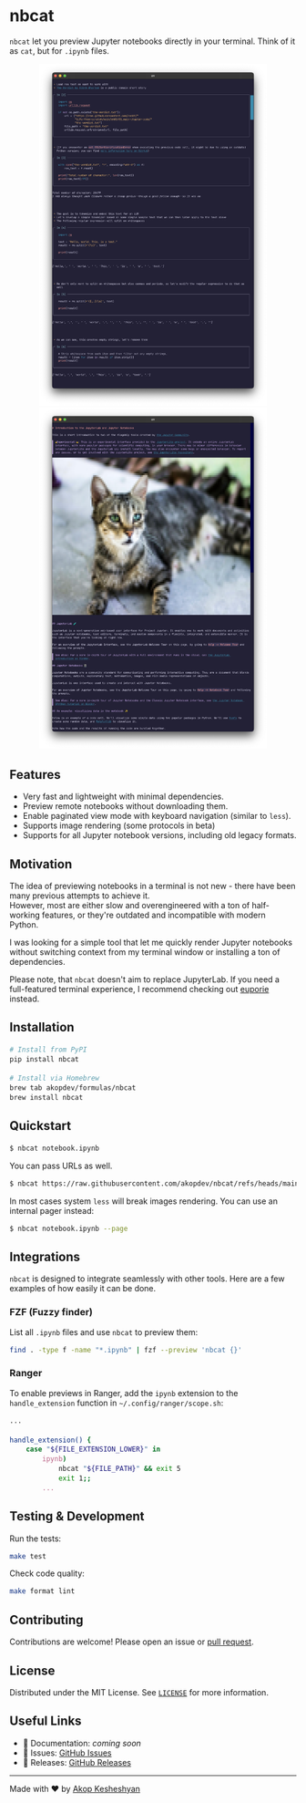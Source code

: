 # nbcat

`nbcat` let you preview Jupyter notebooks directly in your terminal. Think of it as `cat`, but for `.ipynb` files.

<p align="center">
  <a href="docs/screenshot.png" target="blank"><img src="docs/screenshot.png" width="400" /></a>
  <a href="docs/screenshot2.png" target="blank"><img src="docs/screenshot2.png" width="400" /></a>
</p>

## Features

- Very fast and lightweight with minimal dependencies.
- Preview remote notebooks without downloading them.
- Enable paginated view mode with keyboard navigation (similar to `less`).
- Supports image rendering (some protocols in beta)
- Supports for all Jupyter notebook versions, including old legacy formats.

## Motivation

The idea of previewing notebooks in a terminal is not new - there have been many previous attempts to achieve it.  
However, most are either slow and overengineered with a ton of half-working features, or they're outdated and incompatible with modern Python.

I was looking for a simple tool that let me quickly render Jupyter notebooks without switching context from my terminal window or installing a ton of dependencies.  

Please note, that `nbcat` doesn't aim to replace JupyterLab. If you need a full-featured terminal experience, I recommend checking out [euporie](https://euporie.readthedocs.io/) instead.


## Installation

```bash
# Install from PyPI
pip install nbcat

# Install via Homebrew
brew tab akopdev/formulas/nbcat
brew install nbcat
```

## Quickstart

```bash
$ nbcat notebook.ipynb
```

You can pass URLs as well.

```bash
$ nbcat https://raw.githubusercontent.com/akopdev/nbcat/refs/heads/main/tests/assets/test4.ipynb
```
In most cases system `less` will break images rendering. You can use an internal pager instead:

```bash
$ nbcat notebook.ipynb --page
```
## Integrations

`nbcat` is designed to integrate seamlessly with other tools. Here are a few examples of how easily it can be done.

### FZF (Fuzzy finder)

List all `.ipynb` files and use `nbcat` to preview them:

```bash
find . -type f -name "*.ipynb" | fzf --preview 'nbcat {}'
```

### Ranger
To enable previews in Ranger, add the `ipynb` extension to the `handle_extension` function in `~/.config/ranger/scope.sh`:

```bash 
...

handle_extension() {
    case "${FILE_EXTENSION_LOWER}" in
        ipynb)
            nbcat "${FILE_PATH}" && exit 5
            exit 1;;
        ...
```

## Testing & Development

Run the tests:

```bash
make test
```

Check code quality:

```bash
make format lint
```

## Contributing

Contributions are welcome! Please open an issue or [pull request](https://github.com/akopdev/nbcat/pulls).

## License

Distributed under the MIT License. See [`LICENSE`](./LICENSE) for more information.

## Useful Links

- 📘 Documentation: _coming soon_
- 🐛 Issues: [GitHub Issues](https://github.com/akopdev/nbcat/issues)
- 🚀 Releases: [GitHub Releases](https://github.com/akopdev/nbcat/releases)

---

Made with ❤️ by [Akop Kesheshyan](https://github.com/akopdev)
